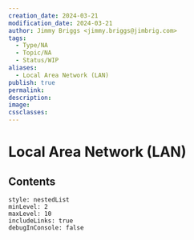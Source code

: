 ```yaml
---
creation_date: 2024-03-21
modification_date: 2024-03-21
author: Jimmy Briggs <jimmy.briggs@jimbrig.com>
tags:
  - Type/NA
  - Topic/NA
  - Status/WIP
aliases:
  - Local Area Network (LAN)
publish: true
permalink:
description:
image:
cssclasses:
---
```



# Local Area Network (LAN)

## Contents

```table-of-contents
style: nestedList
minLevel: 2
maxLevel: 10
includeLinks: true
debugInConsole: false
```
